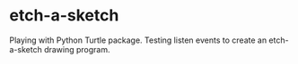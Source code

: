 # etch-a-sketch

Playing with Python Turtle package.
Testing listen events to create an etch-a-sketch drawing program.
